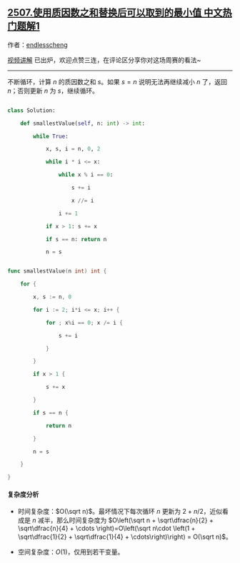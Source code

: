 ## [2507.使用质因数之和替换后可以取到的最小值 中文热门题解1](https://leetcode.cn/problems/smallest-value-after-replacing-with-sum-of-prime-factors/solutions/100000/bao-li-by-endlesscheng-xh0b)

作者：[endlesscheng](https://leetcode.cn/u/endlesscheng)

[视频讲解](https://www.bilibili.com/video/BV1LW4y1T7if/) 已出炉，欢迎点赞三连，在评论区分享你对这场周赛的看法~

---

不断循环，计算 $n$ 的质因数之和 $s$。如果 $s=n$ 说明无法再继续减小 $n$ 了，返回 $n$；否则更新 $n$ 为 $s$，继续循环。

```py [sol1-Python3]
class Solution:
    def smallestValue(self, n: int) -> int:
        while True:
            x, s, i = n, 0, 2
            while i * i <= x:
                while x % i == 0:
                    s += i
                    x //= i
                i += 1
            if x > 1: s += x
            if s == n: return n
            n = s
```

```go [sol1-Go]
func smallestValue(n int) int {
	for {
		x, s := n, 0
		for i := 2; i*i <= x; i++ {
			for ; x%i == 0; x /= i {
				s += i
			}
		}
		if x > 1 {
			s += x
		}
		if s == n {
			return n
		}
		n = s
	}
}
```

#### 复杂度分析

- 时间复杂度：$O(\sqrt n)$。最坏情况下每次循环 $n$ 更新为 $2+n/2$，近似看成是 $n$ 减半，那么时间复杂度为 $O\left(\sqrt n + \sqrt\dfrac{n}{2} + \sqrt\dfrac{n}{4} + \cdots \right)=O\left(\sqrt n\cdot \left(1 +  \sqrt\dfrac{1}{2} + \sqrt\dfrac{1}{4} + \cdots\right)\right) = O(\sqrt n)$。
- 空间复杂度：$O(1)$，仅用到若干变量。
